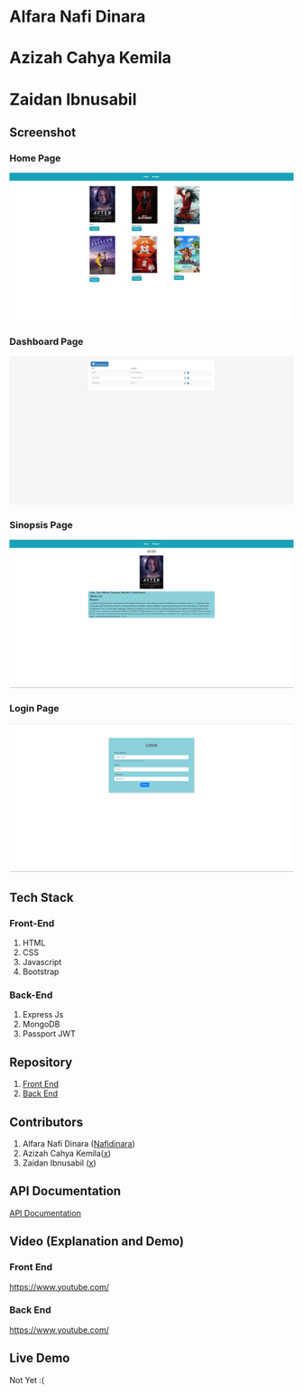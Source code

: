 # Alfara Nafi Dinara

# Azizah Cahya Kemila

# Zaidan Ibnusabil

## Screenshot

### Home Page

![](./screenshots/home.PNG)

### Dashboard Page

![](./screenshots/dashboard.PNG)

### Sinopsis Page

![](./screenshots/sinopsis.PNG)

### Login Page

![](./screenshots/login.PNG)

## Tech Stack

### Front-End

1. HTML
2. CSS
3. Javascript
4. Bootstrap

### Back-End

1. Express Js
2. MongoDB
3. Passport JWT

## Repository

1. [Front End](https://github.com/)
1. [Back End](https://github.com/Nafidinara/movie-api)

## Contributors

1. Alfara Nafi Dinara ([Nafidinara](https://github.com/Nafidinara))
1. Azizah Cahya Kemila([x](https://github.com/))
1. Zaidan Ibnusabil ([x](https://github.com/))

## API Documentation

[API Documentation](https://documenter.getpostman.com/view/9643281/UyrEgu9B)

## Video (Explanation and Demo)

### Front End

https://www.youtube.com/

### Back End

https://www.youtube.com/

## Live Demo

Not Yet :(
